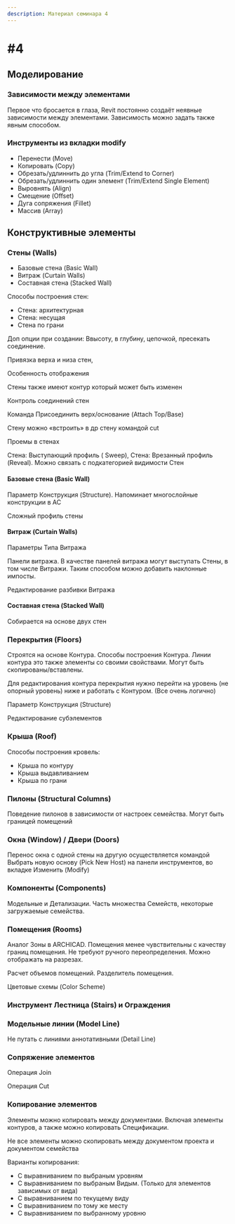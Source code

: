 ```yaml
---
description: Материал семинара 4
---
```


# \#4

## Моделирование

### Зависимости между элементами

Первое что бросается в глаза, Revit постоянно создаёт неявные зависимости между элементами. Зависимость можно задать также явным способом.

### Инструменты из вкладки modify

* Перенести \(Move\)
* Копировать \(Copy\)
* Обрезать/удлиннить до угла \(Trim/Extend to Corner\)
* Обрезать/удлиннить один элемент \(Trim/Extend Single Element\)
* Выровнять \(Align\)
* Смещение \(Offset\)
* Дуга сопряжения \(Fillet\)
* Массив \(Array\)

## Конструктивные элементы

### Стены \(Walls\)

* Базовые стена \(Basic Wall\)
* Витраж \(Curtain Walls\)
* Составная стена \(Stacked Wall\)

Способы построения стен:

* Стена: архитектурная
* Стена: несущая
* Стена по грани

Доп опции при создании: Ввысоту, в глубину, цепочкой, пресекать соединение.

Привязка верха и низа стен,

Особенность отображения

Стены также имеют контур который может быть изменен

Контроль соединений стен

Команда Присоединить верх/основание \(Attach Top/Base\)

Стену можно «встроить» в др стену командой cut

Проемы в стенах

Стена: Выступающий профиль \( Sweep\), Стена: Врезанный профиль \(Reveal\). Можно связать с подкатегорией видимости Стен

#### Базовые стена \(Basic Wall\)

Параметр Конструкция \(Structure\). Напоминает многослойные конструкции в AC

Сложный профиль стены

#### Витраж \(Curtain Walls\)

Параметры Типа Витража

Панели витража. В качестве панелей витража могут выступать Стены, в том числе Витражи. Таким способом можно добавить наклонные импосты.

Редактирование разбивки Витража

#### Составная стена \(Stacked Wall\)

Собирается на основе двух стен

### Перекрытия \(Floors\)

Строятся на основе Контура. Способы построения Контура. Линии контура это также элементы со своими свойствами. Могут быть скопированы/вставлены.

Для редактирования контура перекрытия нужно перейти на уровень \(не опорный уровень\) ниже и работать с Контуром. \(Все очень логично\)

Параметр Конструкция \(Structure\)

Редактирование субэлементов

### Крыша \(Roof\)

Способы построения кровель:

* Крыша по контуру
* Крыша выдавливанием
* Крыша по грани

### Пилоны \(Structural Columns\)

Поведение пилонов в зависимости от настроек семейства. Могут быть границей помещений

### Окна \(Window\) / Двери \(Doors\)

Перенос окна с одной стены на другую осуществляется командой Выбрать новую основу \(Pick New Host\) на панели инструментов, во вкладке Изменить \(Modify\)

### Компоненты \(Components\)

Модельные и Детализации. Часть множества Семейств, некоторые загружаемые семейства.

### Помещения \(Rooms\)

Аналог Зоны в ARCHICAD. Помещения менее чувствительны с качеству границ помещения. Не требуют ручного переопределения.  Можно отображать на разрезах. 

Расчет объемов помещений. Разделитель помещения. 

Цветовые схемы \(Color Scheme\)

### Инструмент Лестница \(Stairs\) и Ограждения

### Модельные линии \(Model Line\)

Не путать с линиями аннотативными \(Detail Line\)

### Сопряжение элементов

Операция Join

Операция Cut

### Копирование элементов

Элементы можно копировать между документами. Включая элементы контуров, а также можно копировать Спецификации.

Не все элементы можно скопировать между документом проекта и документом семейства

Варианты копирования:

* С выравниванием по выбраным уровням
* С выравниванием по выбраным Видым. \(Только для элементов зависимых от вида\)
* С выравниванием по текущему виду
* С выравниванием по тому же месту
* С выравниванием по выбранному уровню

  


